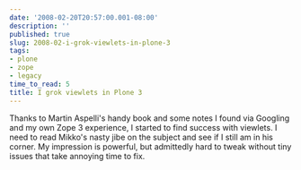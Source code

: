 ```yaml
---
date: '2008-02-20T20:57:00.001-08:00'
description: ''
published: true
slug: 2008-02-i-grok-viewlets-in-plone-3
tags:
- plone
- zope
- legacy
time_to_read: 5
title: I grok viewlets in Plone 3
---
```


Thanks to Martin Aspelli's handy book and some notes I found via Googling and my own Zope 3 experience, I started to find success with viewlets.  I need to read Mikko's nasty jibe on the subject and see if I still am in his corner.  My impression is powerful, but admittedly hard to tweak without tiny issues that take annoying time to fix.